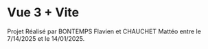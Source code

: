 # Vue 3 + Vite

Projet Réalisé par BONTEMPS Flavien et CHAUCHET Mattéo entre le 7/14/2025 et le 14/01/2025.
